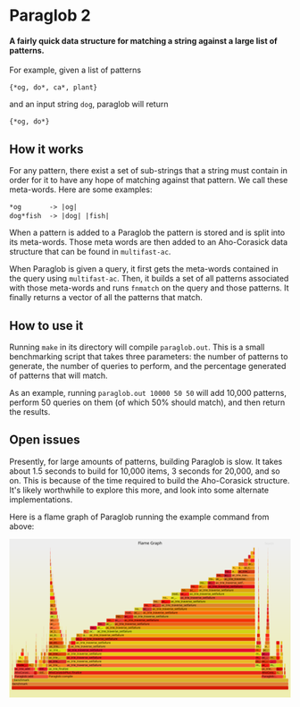 # Paraglob 2
#### A fairly quick data structure for matching a string against a large list of patterns.

For example, given a list of patterns
```
{*og, do*, ca*, plant}
```
and an input string `dog`, paraglob will return
```
{*og, do*}
```
## How it works
For any pattern, there exist a set of sub-strings that a string must contain in
order for it to have any hope of matching against that pattern. We call these
meta-words. Here are some examples:

```
*og       -> |og|
dog*fish  -> |dog| |fish|
```

When a pattern is added to a Paraglob the pattern is stored and is split into
its meta-words. Those meta words are then added to an Aho-Corasick data
structure that can be found in `multifast-ac`.

When Paraglob is given a query, it first gets the meta-words contained in the
query using `multifast-ac`. Then, it builds a set of all patterns associated with
those meta-words and runs `fnmatch` on the query and those patterns. It finally
returns a vector of all the patterns that match.

## How to use it
Running `make` in its directory will compile `paraglob.out`. This is a small
benchmarking script that takes three parameters: the number of patterns to
generate, the number of queries to perform, and the percentage generated of
patterns that will match.

As an example, running `paraglob.out 10000 50 50` will add 10,000 patterns,
perform 50 queries on them (of which 50% should match), and then return the
results.

## Open issues
Presently, for large amounts of patterns, building Paraglob is slow. It takes
about 1.5 seconds to build for 10,000 items, 3 seconds for 20,000, and so on.
This is because of the time required to build the Aho-Corasick structure. It's
likely worthwhile to explore this more, and look into some alternate
implementations.

Here is a flame graph of Paraglob running the example command from above:

<img src="./flameGraphs/paraglobv2_1.svg">
